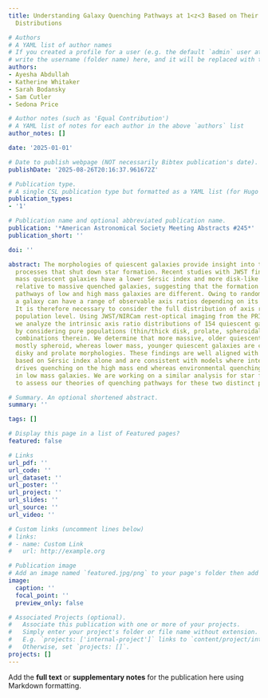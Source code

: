 ```yaml
---
title: Understanding Galaxy Quenching Pathways at 1<z<3 Based on Their Intrinsic Shape
  Distributions

# Authors
# A YAML list of author names
# If you created a profile for a user (e.g. the default `admin` user at `content/authors/admin/`), 
# write the username (folder name) here, and it will be replaced with their full name and linked to their profile.
authors:
- Ayesha Abdullah
- Katherine Whitaker
- Sarah Bodansky
- Sam Cutler
- Sedona Price

# Author notes (such as 'Equal Contribution')
# A YAML list of notes for each author in the above `authors` list
author_notes: []

date: '2025-01-01'

# Date to publish webpage (NOT necessarily Bibtex publication's date).
publishDate: '2025-08-26T20:16:37.961672Z'

# Publication type.
# A single CSL publication type but formatted as a YAML list (for Hugo requirements).
publication_types:
- '1'

# Publication name and optional abbreviated publication name.
publication: '*American Astronomical Society Meeting Abstracts #245*'
publication_short: ''

doi: ''

abstract: The morphologies of quiescent galaxies provide insight into the physical
  processes that shut down star formation. Recent studies with JWST find that low
  mass quiescent galaxies have a lower Sérsic index and more disk-like morphologies
  relative to massive quenched galaxies, suggesting that the formation and quenching
  pathways of low and high mass galaxies are different. Owing to random viewing angles,
  a galaxy can have a range of observable axis ratios depending on its orientation.
  It is therefore necessary to consider the full distribution of axis ratios at a
  population level. Using JWST/NIRCam rest-optical imaging from the PRIMER survey,
  we analyze the intrinsic axis ratio distributions of 154 quiescent galaxies at 1<z<3
  by considering pure populations (thin/thick disk, prolate, spheroidal) and linear
  combinations therein. We determine that more massive, older quiescent galaxies are
  mostly spheroid, whereas lower mass, younger quiescent galaxies are consistent with
  disky and prolate morphologies. These findings are well aligned with those inferred
  based on Sérsic index alone and are consistent with models where internal feedback
  drives quenching on the high mass end whereas environmental quenching is dominant
  in low mass galaxies. We are working on a similar analysis for star forming galaxies
  to assess our theories of quenching pathways for these two distinct populations.

# Summary. An optional shortened abstract.
summary: ''

tags: []

# Display this page in a list of Featured pages?
featured: false

# Links
url_pdf: ''
url_code: ''
url_dataset: ''
url_poster: ''
url_project: ''
url_slides: ''
url_source: ''
url_video: ''

# Custom links (uncomment lines below)
# links:
# - name: Custom Link
#   url: http://example.org

# Publication image
# Add an image named `featured.jpg/png` to your page's folder then add a caption below.
image:
  caption: ''
  focal_point: ''
  preview_only: false

# Associated Projects (optional).
#   Associate this publication with one or more of your projects.
#   Simply enter your project's folder or file name without extension.
#   E.g. `projects: ['internal-project']` links to `content/project/internal-project/index.md`.
#   Otherwise, set `projects: []`.
projects: []
---
```


Add the **full text** or **supplementary notes** for the publication here using Markdown formatting.
